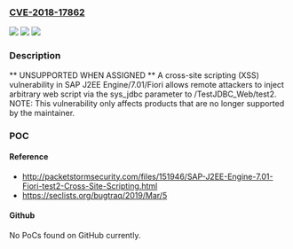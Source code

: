 ### [CVE-2018-17862](https://cve.mitre.org/cgi-bin/cvename.cgi?name=CVE-2018-17862)
![](https://img.shields.io/static/v1?label=Product&message=n%2Fa&color=blue)
![](https://img.shields.io/static/v1?label=Version&message=n%2Fa&color=blue)
![](https://img.shields.io/static/v1?label=Vulnerability&message=n%2Fa&color=brighgreen)

### Description

** UNSUPPORTED WHEN ASSIGNED ** A cross-site scripting (XSS) vulnerability in SAP J2EE Engine/7.01/Fiori allows remote attackers to inject arbitrary web script via the sys_jdbc parameter to /TestJDBC_Web/test2. NOTE: This vulnerability only affects products that are no longer supported by the maintainer.

### POC

#### Reference
- http://packetstormsecurity.com/files/151946/SAP-J2EE-Engine-7.01-Fiori-test2-Cross-Site-Scripting.html
- https://seclists.org/bugtraq/2019/Mar/5

#### Github
No PoCs found on GitHub currently.

